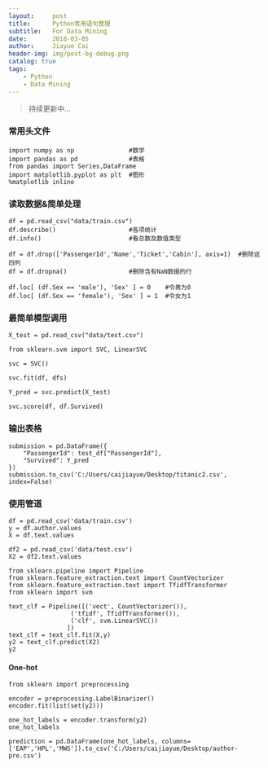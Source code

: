 ```yaml
---
layout:     post
title:      Python常用语句整理
subtitle:   For Data Mining
date:       2018-03-05
author:     Jiayue Cai
header-img: img/post-bg-debug.png
catalog: true
tags:
    - Python
	- Data Mining
---
```



>持续更新中... 

### 常用头文件 

	import numpy as np               #数学
	import pandas as pd              #表格
	from pandas import Series,DataFrame
    import matplotlib.pyplot as plt  #图形
    %matplotlib inline

	
### 读取数据&简单处理

	df = pd.read_csv("data/train.csv")
	df.describe()                    #各项统计
	df.info()                        #看总数及数值类型 
	
	df = df.drop(['PassengerId','Name','Ticket','Cabin'], axis=1)  #删除这四列
    df = df.dropna()                 #删除含有NaN数据的行

    df.loc[ (df.Sex == 'male'), 'Sex' ] = 0    #令男为0
    df.loc[ (df.Sex == 'female'), 'Sex' ] = 1  #令女为1
	
	
### 最简单模型调用
	
	X_test = pd.read_csv("data/test.csv")
	
	from sklearn.svm import SVC, LinearSVC
	
	svc = SVC()
	
	svc.fit(df, dfs)
	
	Y_pred = svc.predict(X_test)
	
	svc.score(df, df.Survived)
	
### 输出表格

    submission = pd.DataFrame({
        "PassengerId": test_df["PassengerId"],
        "Survived": Y_pred
    })
    submission.to_csv('C:/Users/caijiayue/Desktop/titanic2.csv', index=False)
	
### 使用管道

    df = pd.read_csv('data/train.csv')
    y = df.author.values
    X = df.text.values

    df2 = pd.read_csv('data/test.csv')
    X2 = df2.text.values
	
	from sklearn.pipeline import Pipeline
    from sklearn.feature_extraction.text import CountVectorizer
    from sklearn.feature_extraction.text import TfidfTransformer
    from sklearn import svm
	
	text_clf = Pipeline([('vect', CountVectorizer()),
                     ('tfidf', TfidfTransformer()),
                     ('clf', svm.LinearSVC())
                    ])
    text_clf = text_clf.fit(X,y)
    y2 = text_clf.predict(X2)
    y2
	
#### One-hot

    from sklearn import preprocessing
	
    encoder = preprocessing.LabelBinarizer()
    encoder.fit(list(set(y2)))
	
    one_hot_labels = encoder.transform(y2)                         
    one_hot_labels

	prediction = pd.DataFrame(one_hot_labels, columns=['EAP','HPL','MWS']).to_csv('C:/Users/caijiayue/Desktop/author-pre.csv')